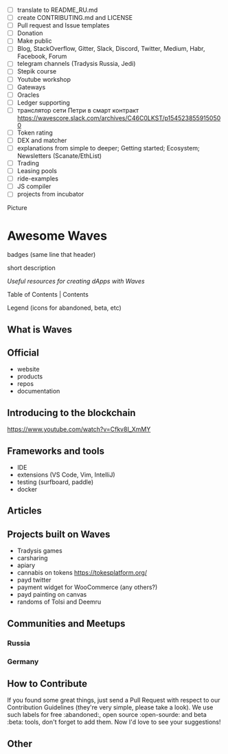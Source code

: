 - [ ] translate to README_RU.md
- [ ] create CONTRIBUTING.md and LICENSE
- [ ] Pull request and Issue templates
- [ ] Donation
- [ ] Make public
- [ ] Blog, StackOverflow, Gitter, Slack, Discord, Twitter, Medium, Habr, Facebook, Forum
- [ ] telegram channels (Tradysis Russia, Jedi)
- [ ] Stepik course
- [ ] Youtube workshop
- [ ] Gateways
- [ ] Oracles
- [ ] Ledger supporting
- [ ] транслятор сети Петри в смарт контракт https://wavescore.slack.com/archives/C46C0LKST/p1545238559150500
- [ ] Token rating
- [ ] DEX and matcher
- [ ] explanations from simple to deeper; Getting started; Ecosystem; Newsletters (Scanate/EthList)
- [ ] Trading
- [ ] Leasing pools
- [ ] ride-examples
- [ ] JS compiler
- [ ] projects from incubator

Picture

# Awesome Waves

badges (same line that header)

short description

_Useful resources for creating dApps with Waves_

Table of Contents | Contents

Legend (icons for abandoned, beta, etc)

## What is Waves

## Official

- website
- products
- repos
- documentation

## Introducing to the blockchain

https://www.youtube.com/watch?v=Cfkv8I_XmMY

## Frameworks and tools

- IDE
- extensions (VS Code, Vim, IntelliJ)
- testing (surfboard, paddle)
- docker

## Articles

## Projects built on Waves

- Tradysis games
- carsharing
- apiary
- cannabis on tokens https://tokesplatform.org/
- payd twitter
- payment widget for WooCommerce (any others?)
- payd painting on canvas
- randoms of Tolsi and Deemru

## Communities and Meetups

### Russia

### Germany

## How to Contribute

If you found some great things, just send a Pull Request with respect to our Contribution Guidelines (they're very simple, please take a look). We use such labels for free :abandoned:, open source :open-sourde: and beta :beta: tools, don't forget to add them. Now I'd love to see your suggestions!

## Other

